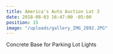 ```yaml
---
title: America's Auto Auction Lot 3
date: 2018-08-03 16:47:00 -05:00
position: 15
image: "/uploads/gallery_IMG_2892.JPG"
---
```


Concrete Base for Parking Lot Lights